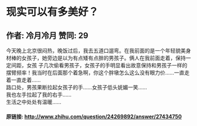# 现实可以有多美好？
## 作者: 冷月冷月  赞同: 29
今天晚上北京很闷热，晚饭过后，我去五道口遛弯。在我前面的是一个年轻貌美身材棒的女孩子，她旁边是以为有点矮有点胖的男孩子。俩人在我前面走着，保持一定间距，女孩
子几次偷看男孩子，女孩子的手明显看出故意保持和男孩子一样的摆臂频率！我当时在后面那个着急啊，你这个胖墩怎么这么没有眼力价……一直走着一直走着……  
路口处，男孩果断拉起女孩子的手……女孩子低头妩媚一笑……  
我也左手拉起了我的右手……  
生活之中处处有温暖……

#### 原链接: http://www.zhihu.com/question/24269892/answer/27434750